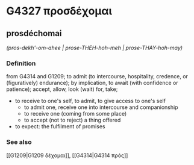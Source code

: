 # G4327 προσδέχομαι

## prosdéchomai

_(pros-dekh'-om-ahee | prose-THEH-hoh-meh | prose-THAY-hoh-may)_

### Definition

from G4314 and G1209; to admit (to intercourse, hospitality, credence, or (figuratively) endurance); by implication, to await (with confidence or patience); accept, allow, look (wait) for, take; 

- to receive to one's self, to admit, to give access to one's self
  - to admit one, receive one into intercourse and companionship
  - to receive one (coming from some place)
  - to accept (not to reject) a thing offered
- to expect: the fulfilment of promises

### See also

[[G1209|G1209 δέχομαι]], [[G4314|G4314 πρός]]
